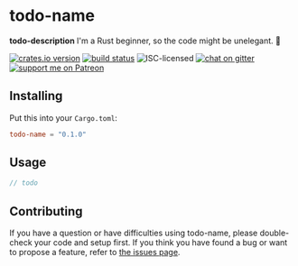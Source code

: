 # todo-name

**todo-description** I'm a Rust beginner, so the code might be unelegant. 🙈

[![crates.io version](https://img.shields.io/crates/v/todo-name.svg)](https://crates.io/crates/todo-name)
[![build status](https://api.travis-ci.org/derhuerst/todo-name.svg?branch=master)](https://travis-ci.org/derhuerst/todo-name)
![ISC-licensed](https://img.shields.io/github/license/derhuerst/todo-name.svg)
[![chat on gitter](https://badges.gitter.im/derhuerst.svg)](https://gitter.im/derhuerst)
[![support me on Patreon](https://img.shields.io/badge/support%20me-on%20patreon-fa7664.svg)](https://patreon.com/derhuerst)


## Installing

Put this into your `Cargo.toml`:

```toml
todo-name = "0.1.0"
```


## Usage

```rust
// todo
```


## Contributing

If you have a question or have difficulties using todo-name, please double-check your code and setup first. If you think you have found a bug or want to propose a feature, refer to [the issues page](https://github.com/derhuerst/todo-name/issues).
